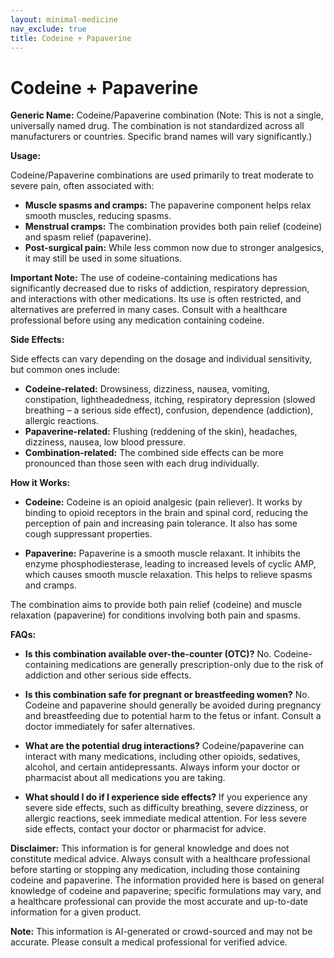 ```yaml
---
layout: minimal-medicine
nav_exclude: true
title: Codeine + Papaverine
---
```


# Codeine + Papaverine

**Generic Name:** Codeine/Papaverine combination (Note:  This is not a single, universally named drug.  The combination is not standardized across all manufacturers or countries.  Specific brand names will vary significantly.)

**Usage:**

Codeine/Papaverine combinations are used primarily to treat moderate to severe pain, often associated with:

* **Muscle spasms and cramps:** The papaverine component helps relax smooth muscles, reducing spasms.
* **Menstrual cramps:** The combination provides both pain relief (codeine) and spasm relief (papaverine).
* **Post-surgical pain:**  While less common now due to stronger analgesics, it may still be used in some situations.

**Important Note:**  The use of codeine-containing medications has significantly decreased due to risks of addiction, respiratory depression, and interactions with other medications.  Its use is often restricted, and alternatives are preferred in many cases.  Consult with a healthcare professional before using any medication containing codeine.


**Side Effects:**

Side effects can vary depending on the dosage and individual sensitivity, but common ones include:

* **Codeine-related:**  Drowsiness, dizziness, nausea, vomiting, constipation, lightheadedness, itching, respiratory depression (slowed breathing – a serious side effect), confusion, dependence (addiction), allergic reactions.
* **Papaverine-related:** Flushing (reddening of the skin), headaches, dizziness, nausea, low blood pressure.
* **Combination-related:** The combined side effects can be more pronounced than those seen with each drug individually.

**How it Works:**

* **Codeine:**  Codeine is an opioid analgesic (pain reliever). It works by binding to opioid receptors in the brain and spinal cord, reducing the perception of pain and increasing pain tolerance. It also has some cough suppressant properties.

* **Papaverine:** Papaverine is a smooth muscle relaxant.  It inhibits the enzyme phosphodiesterase, leading to increased levels of cyclic AMP, which causes smooth muscle relaxation. This helps to relieve spasms and cramps.

The combination aims to provide both pain relief (codeine) and muscle relaxation (papaverine) for conditions involving both pain and spasms.


**FAQs:**

* **Is this combination available over-the-counter (OTC)?**  No.  Codeine-containing medications are generally prescription-only due to the risk of addiction and other serious side effects.

* **Is this combination safe for pregnant or breastfeeding women?** No.  Codeine and papaverine should generally be avoided during pregnancy and breastfeeding due to potential harm to the fetus or infant.  Consult a doctor immediately for safer alternatives.

* **What are the potential drug interactions?**  Codeine/papaverine can interact with many medications, including other opioids, sedatives, alcohol, and certain antidepressants.  Always inform your doctor or pharmacist about all medications you are taking.

* **What should I do if I experience side effects?**  If you experience any severe side effects, such as difficulty breathing, severe dizziness, or allergic reactions, seek immediate medical attention. For less severe side effects, contact your doctor or pharmacist for advice.


**Disclaimer:** This information is for general knowledge and does not constitute medical advice. Always consult with a healthcare professional before starting or stopping any medication, including those containing codeine and papaverine.  The information provided here is based on general knowledge of codeine and papaverine; specific formulations may vary, and a healthcare professional can provide the most accurate and up-to-date information for a given product.


**Note:** This information is AI-generated or crowd-sourced and may not be accurate. Please consult a medical professional for verified advice.